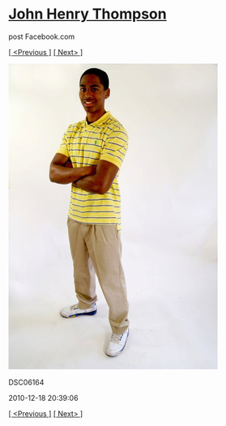 # [John Henry Thompson](../README.md)
post Facebook.com

[[ <Previous ]](2010-12-18-29.md) [[ Next> ]](2010-12-18-31.md)

[![](../media/2010-12-18/Fam-2010-DSC06164.jpg)](../README.md)

DSC06164

2010-12-18 20:39:06

[[ <Previous ]](2010-12-18-29.md) [[ Next> ]](2010-12-18-31.md)